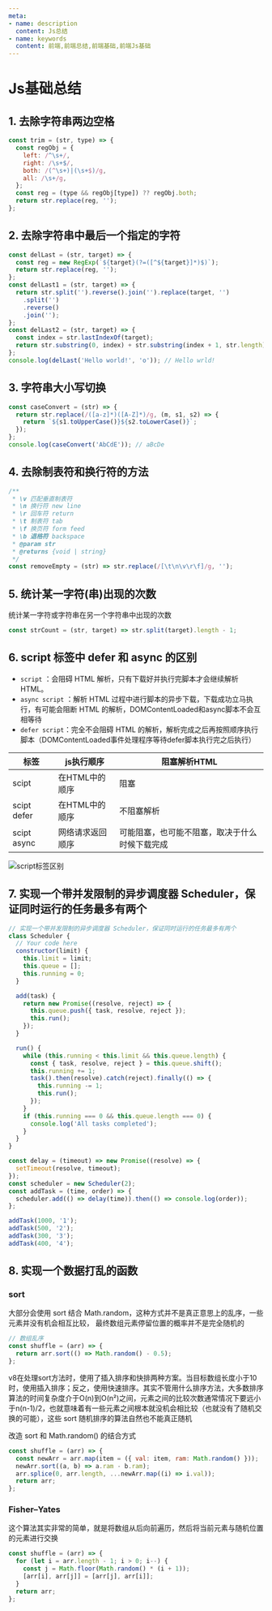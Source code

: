 ```yaml
---
meta:
- name: description
  content: Js总结
- name: keywords
  content: 前端,前端总结,前端基础,前端Js基础
---
```


# Js基础总结

## 1. 去除字符串两边空格

```js
const trim = (str, type) => {
  const regObj = {
    left: /^\s+/,
    right: /\s+$/,
    both: /(^\s+)|(\s+$)/g,
    all: /\s+/g,
  };
  const reg = (type && regObj[type]) ?? regObj.both;
  return str.replace(reg, '');
};
```

## 2. 去除字符串中最后一个指定的字符

```js
const delLast = (str, target) => {
  const reg = new RegExp(`${target}(?=([^${target}]*)$)`);
  return str.replace(reg, '');
};
const delLast1 = (str, target) => {
  return str.split('').reverse().join('').replace(target, '')
    .split('')
    .reverse()
    .join('');
};
const delLast2 = (str, target) => {
  const index = str.lastIndexOf(target);
  return str.substring(0, index) + str.substring(index + 1, str.length);
};
console.log(delLast('Hello world!', 'o')); // Hello wrld!
```

## 3. 字符串大小写切换

```js
const caseConvert = (str) => {
  return str.replace(/([a-z]*)([A-Z]*)/g, (m, s1, s2) => {
    return `${s1.toUpperCase()}${s2.toLowerCase()}`;
  });
};
console.log(caseConvert('AbCdE')); // aBcDe
```

## 4. 去除制表符和换行符的方法

```js
/**
 * \v 匹配垂直制表符
 * \n 换行符 new line
 * \r 回车符 return
 * \t 制表符 tab
 * \f 换页符 form feed
 * \b 退格符 backspace
 * @param str
 * @returns {void | string}
 */
const removeEmpty = (str) => str.replace(/[\t\n\v\r\f]/g, '');
```

## 5. 统计某一字符(串)出现的次数

统计某一字符或字符串在另一个字符串中出现的次数

```js
const strCount = (str, target) => str.split(target).length - 1;
```

## 6. script 标签中 defer 和 async 的区别

+ `script` ：会阻碍 HTML 解析，只有下载好并执行完脚本才会继续解析 HTML。
+ `async script` ：解析 HTML 过程中进行脚本的异步下载，下载成功立马执行，有可能会阻断 HTML 的解析，DOMContentLoaded和async脚本不会互相等待
+ `defer script`：完全不会阻碍 HTML 的解析，解析完成之后再按照顺序执行脚本（DOMContentLoaded事件处理程序等待defer脚本执行完之后执行）

| 标签 | js执行顺序 | 阻塞解析HTML |
| --- | --- | ---|
| scipt | 在HTML中的顺序 | 阻塞 |
| scipt defer | 在HTML中的顺序 | 不阻塞解析 |
| scipt async | 网络请求返回顺序 | 可能阻塞，也可能不阻塞，取决于什么时候下载完成 |

![script标签区别](/img/script标签区别.jpg)


## 7. 实现一个带并发限制的异步调度器 Scheduler，保证同时运行的任务最多有两个

```js
// 实现一个带并发限制的异步调度器 Scheduler，保证同时运行的任务最多有两个
class Scheduler {
  // Your code here
  constructor(limit) {
    this.limit = limit;
    this.queue = [];
    this.running = 0;
  }

  add(task) {
    return new Promise((resolve, reject) => {
      this.queue.push({ task, resolve, reject });
      this.run();
    });
  }

  run() {
    while (this.running < this.limit && this.queue.length) {
      const { task, resolve, reject } = this.queue.shift();
      this.running += 1;
      task().then(resolve).catch(reject).finally(() => {
        this.running -= 1;
        this.run();
      });
    }
    if (this.running === 0 && this.queue.length === 0) {
      console.log('All tasks completed');
    }
  }
}

const delay = (timeout) => new Promise((resolve) => {
  setTimeout(resolve, timeout);
});
const scheduler = new Scheduler(2);
const addTask = (time, order) => {
  scheduler.add(() => delay(time)).then(() => console.log(order));
};

addTask(1000, '1');
addTask(500, '2');
addTask(300, '3');
addTask(400, '4');
```

## 8. 实现一个数据打乱的函数

### sort
大部分会使用 sort 结合 Math.random，这种方式并不是真正意思上的乱序，一些元素并没有机会相互比较， 最终数组元素停留位置的概率并不是完全随机的

```js
// 数组乱序
const shuffle = (arr) => {
  return arr.sort(() => Math.random() - 0.5);
};
```

v8在处理sort方法时，使用了插入排序和快排两种方案。当目标数组长度小于10时，使用插入排序；反之，使用快速排序。其实不管用什么排序方法，大多数排序算法的时间复杂度介于O(n)到O(n²)之间，元素之间的比较次数通常情况下要远小于n(n-1)/2，也就意味着有一些元素之间根本就没机会相比较（也就没有了随机交换的可能），这些 sort 随机排序的算法自然也不能真正随机

改造 sort 和 Math.random() 的结合方式

```js
const shuffle = (arr) => {
  const newArr = arr.map(item = ({ val: item, ram: Math.random() }));
  newArr.sort((a, b) => a.ram - b.ram);
  arr.splice(0, arr.length, ...newArr.map((i) => i.val));
  return arr;
};
```

### Fisher–Yates

这个算法其实非常的简单，就是将数组从后向前遍历，然后将当前元素与随机位置的元素进行交换

```js
const shuffle = (arr) => {
  for (let i = arr.length - 1; i > 0; i--) {
    const j = Math.floor(Math.random() * (i + 1));
    [arr[i], arr[j]] = [arr[j], arr[i]];
  }
  return arr;
};
```
